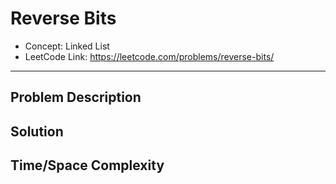 # Reverse Bits

- Concept: Linked List
- LeetCode Link: https://leetcode.com/problems/reverse-bits/

---

## Problem Description

## Solution

## Time/Space Complexity

